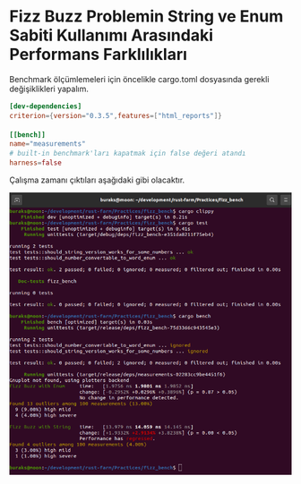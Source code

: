 # Fizz Buzz Problemin String ve Enum Sabiti Kullanımı Arasındaki Performans Farklılıkları

Benchmark ölçümlemeleri için öncelikle cargo.toml dosyasında gerekli değişiklikleri yapalım.

```toml
[dev-dependencies]
criterion={version="0.3.5",features=["html_reports"]}

[[bench]]
name="measurements"
# built-in benchmark'ları kapatmak için false değeri atandı
harness=false
```

Çalışma zamanı çıktıları aşağıdaki gibi olacaktır.

![../images/fizz_bench_1.png](../images/fizz_bench_1.png)